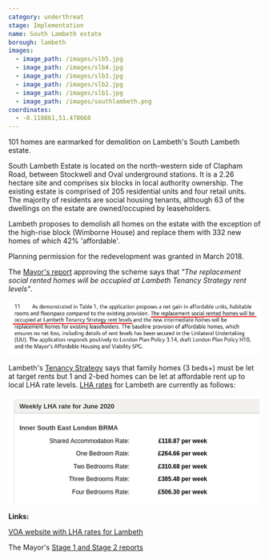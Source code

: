 ```yaml
---
category: underthreat
stage: Implementation 
name: South Lambeth estate 
borough: lambeth
images:
  - image_path: /images/slb5.jpg
  - image_path: /images/slb4.jpg
  - image_path: /images/slb3.jpg
  - image_path: /images/slb2.jpg
  - image_path: /images/slb1.jpg
  - image_path: /images/southlambeth.png
coordinates: 
  - -0.118861,51.478668
---
```

101 homes are earmarked for demolition on Lambeth's South Lambeth estate.

South Lambeth Estate is located on the north-western side of Clapham Road, between Stockwell and Oval underground stations. It is a 2.26 hectare site and comprises six blocks in local authority ownership. The existing estate is comprised of 205 residential units and four retail units. The majority of residents are social housing tenants, although 63 of the dwellings on the estate are owned/occupied by leaseholders.

Lambeth proposes to demolish all homes on the estate with the exception of the high-rise block (Wimborne House) and replace them with 332 new homes of which 42% 'affordable'.

Planning permission for the redevelopment was granted in March 2018. 

The [Mayor's report](https://www.london.gov.uk/sites/default/files/public%3A//public%3A//PAWS/media_id_469672///south_lambeth_estate_report.pdf) approving the scheme says that _"The replacement social rented homes will be occupied at Lambeth Tenancy Strategy rent levels"_.

<img src="/images/slbrents.png" class="img-fluid rounded img-thumbnail">

Lambeth's [Tenancy Strategy](https://www.lambeth.gov.uk/sites/default/files/ho-tenancy-strategy.pdf) says that family homes (3 beds+) must be let at target rents but 1 and 2-bed homes can be let at affordable rent up to local LHA rate levels. [LHA rates](https://lha-direct.voa.gov.uk/SearchResults.aspx?LocalAuthorityId=22&LHACategory=999&Month=6&Year=2020&SearchPageParameters=true) for Lambeth are currently as follows:

<img src="/images/cressinghamlharates.png" class="img-fluid rounded img-thumbnail">

__Links:__

[VOA website with LHA rates for Lambeth](https://lha-direct.voa.gov.uk/SearchResults.aspx?LocalAuthorityId=22&LHACategory=999&Month=6&Year=2020&SearchPageParameters=true)

The Mayor's [Stage 1 and Stage 2 reports](https://www.london.gov.uk/sites/default/files/public%3A//public%3A//PAWS/media_id_469672///south_lambeth_estate_report.pdf)



